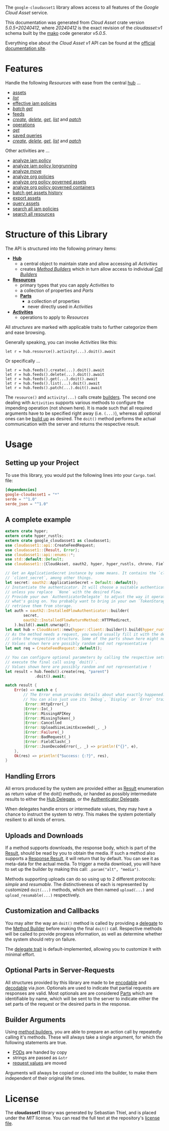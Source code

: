 <!---
DO NOT EDIT !
This file was generated automatically from 'src/generator/templates/api/README.md.mako'
DO NOT EDIT !
-->
The `google-cloudasset1` library allows access to all features of the *Google Cloud Asset* service.

This documentation was generated from *Cloud Asset* crate version *5.0.5+20240412*, where *20240412* is the exact revision of the *cloudasset:v1* schema built by the [mako](http://www.makotemplates.org/) code generator *v5.0.5*.

Everything else about the *Cloud Asset* *v1* API can be found at the
[official documentation site](https://cloud.google.com/asset-inventory/docs/quickstart).
# Features

Handle the following *Resources* with ease from the central [hub](https://docs.rs/google-cloudasset1/5.0.5+20240412/google_cloudasset1/CloudAsset) ...

* [assets](https://docs.rs/google-cloudasset1/5.0.5+20240412/google_cloudasset1/api::Asset)
 * [*list*](https://docs.rs/google-cloudasset1/5.0.5+20240412/google_cloudasset1/api::AssetListCall)
* [effective iam policies](https://docs.rs/google-cloudasset1/5.0.5+20240412/google_cloudasset1/api::EffectiveIamPolicy)
 * [*batch get*](https://docs.rs/google-cloudasset1/5.0.5+20240412/google_cloudasset1/api::EffectiveIamPolicyBatchGetCall)
* [feeds](https://docs.rs/google-cloudasset1/5.0.5+20240412/google_cloudasset1/api::Feed)
 * [*create*](https://docs.rs/google-cloudasset1/5.0.5+20240412/google_cloudasset1/api::FeedCreateCall), [*delete*](https://docs.rs/google-cloudasset1/5.0.5+20240412/google_cloudasset1/api::FeedDeleteCall), [*get*](https://docs.rs/google-cloudasset1/5.0.5+20240412/google_cloudasset1/api::FeedGetCall), [*list*](https://docs.rs/google-cloudasset1/5.0.5+20240412/google_cloudasset1/api::FeedListCall) and [*patch*](https://docs.rs/google-cloudasset1/5.0.5+20240412/google_cloudasset1/api::FeedPatchCall)
* [operations](https://docs.rs/google-cloudasset1/5.0.5+20240412/google_cloudasset1/api::Operation)
 * [*get*](https://docs.rs/google-cloudasset1/5.0.5+20240412/google_cloudasset1/api::OperationGetCall)
* [saved queries](https://docs.rs/google-cloudasset1/5.0.5+20240412/google_cloudasset1/api::SavedQuery)
 * [*create*](https://docs.rs/google-cloudasset1/5.0.5+20240412/google_cloudasset1/api::SavedQueryCreateCall), [*delete*](https://docs.rs/google-cloudasset1/5.0.5+20240412/google_cloudasset1/api::SavedQueryDeleteCall), [*get*](https://docs.rs/google-cloudasset1/5.0.5+20240412/google_cloudasset1/api::SavedQueryGetCall), [*list*](https://docs.rs/google-cloudasset1/5.0.5+20240412/google_cloudasset1/api::SavedQueryListCall) and [*patch*](https://docs.rs/google-cloudasset1/5.0.5+20240412/google_cloudasset1/api::SavedQueryPatchCall)

Other activities are ...

* [analyze iam policy](https://docs.rs/google-cloudasset1/5.0.5+20240412/google_cloudasset1/api::MethodAnalyzeIamPolicyCall)
* [analyze iam policy longrunning](https://docs.rs/google-cloudasset1/5.0.5+20240412/google_cloudasset1/api::MethodAnalyzeIamPolicyLongrunningCall)
* [analyze move](https://docs.rs/google-cloudasset1/5.0.5+20240412/google_cloudasset1/api::MethodAnalyzeMoveCall)
* [analyze org policies](https://docs.rs/google-cloudasset1/5.0.5+20240412/google_cloudasset1/api::MethodAnalyzeOrgPolicyCall)
* [analyze org policy governed assets](https://docs.rs/google-cloudasset1/5.0.5+20240412/google_cloudasset1/api::MethodAnalyzeOrgPolicyGovernedAssetCall)
* [analyze org policy governed containers](https://docs.rs/google-cloudasset1/5.0.5+20240412/google_cloudasset1/api::MethodAnalyzeOrgPolicyGovernedContainerCall)
* [batch get assets history](https://docs.rs/google-cloudasset1/5.0.5+20240412/google_cloudasset1/api::MethodBatchGetAssetsHistoryCall)
* [export assets](https://docs.rs/google-cloudasset1/5.0.5+20240412/google_cloudasset1/api::MethodExportAssetCall)
* [query assets](https://docs.rs/google-cloudasset1/5.0.5+20240412/google_cloudasset1/api::MethodQueryAssetCall)
* [search all iam policies](https://docs.rs/google-cloudasset1/5.0.5+20240412/google_cloudasset1/api::MethodSearchAllIamPolicyCall)
* [search all resources](https://docs.rs/google-cloudasset1/5.0.5+20240412/google_cloudasset1/api::MethodSearchAllResourceCall)



# Structure of this Library

The API is structured into the following primary items:

* **[Hub](https://docs.rs/google-cloudasset1/5.0.5+20240412/google_cloudasset1/CloudAsset)**
    * a central object to maintain state and allow accessing all *Activities*
    * creates [*Method Builders*](https://docs.rs/google-cloudasset1/5.0.5+20240412/google_cloudasset1/client::MethodsBuilder) which in turn
      allow access to individual [*Call Builders*](https://docs.rs/google-cloudasset1/5.0.5+20240412/google_cloudasset1/client::CallBuilder)
* **[Resources](https://docs.rs/google-cloudasset1/5.0.5+20240412/google_cloudasset1/client::Resource)**
    * primary types that you can apply *Activities* to
    * a collection of properties and *Parts*
    * **[Parts](https://docs.rs/google-cloudasset1/5.0.5+20240412/google_cloudasset1/client::Part)**
        * a collection of properties
        * never directly used in *Activities*
* **[Activities](https://docs.rs/google-cloudasset1/5.0.5+20240412/google_cloudasset1/client::CallBuilder)**
    * operations to apply to *Resources*

All *structures* are marked with applicable traits to further categorize them and ease browsing.

Generally speaking, you can invoke *Activities* like this:

```Rust,ignore
let r = hub.resource().activity(...).doit().await
```

Or specifically ...

```ignore
let r = hub.feeds().create(...).doit().await
let r = hub.feeds().delete(...).doit().await
let r = hub.feeds().get(...).doit().await
let r = hub.feeds().list(...).doit().await
let r = hub.feeds().patch(...).doit().await
```

The `resource()` and `activity(...)` calls create [builders][builder-pattern]. The second one dealing with `Activities`
supports various methods to configure the impending operation (not shown here). It is made such that all required arguments have to be
specified right away (i.e. `(...)`), whereas all optional ones can be [build up][builder-pattern] as desired.
The `doit()` method performs the actual communication with the server and returns the respective result.

# Usage

## Setting up your Project

To use this library, you would put the following lines into your `Cargo.toml` file:

```toml
[dependencies]
google-cloudasset1 = "*"
serde = "^1.0"
serde_json = "^1.0"
```

## A complete example

```Rust
extern crate hyper;
extern crate hyper_rustls;
extern crate google_cloudasset1 as cloudasset1;
use cloudasset1::api::CreateFeedRequest;
use cloudasset1::{Result, Error};
use cloudasset1::api::enums::*;
use std::default::Default;
use cloudasset1::{CloudAsset, oauth2, hyper, hyper_rustls, chrono, FieldMask};

// Get an ApplicationSecret instance by some means. It contains the `client_id` and
// `client_secret`, among other things.
let secret: oauth2::ApplicationSecret = Default::default();
// Instantiate the authenticator. It will choose a suitable authentication flow for you,
// unless you replace  `None` with the desired Flow.
// Provide your own `AuthenticatorDelegate` to adjust the way it operates and get feedback about
// what's going on. You probably want to bring in your own `TokenStorage` to persist tokens and
// retrieve them from storage.
let auth = oauth2::InstalledFlowAuthenticator::builder(
        secret,
        oauth2::InstalledFlowReturnMethod::HTTPRedirect,
    ).build().await.unwrap();
let mut hub = CloudAsset::new(hyper::Client::builder().build(hyper_rustls::HttpsConnectorBuilder::new().with_native_roots().unwrap().https_or_http().enable_http1().build()), auth);
// As the method needs a request, you would usually fill it with the desired information
// into the respective structure. Some of the parts shown here might not be applicable !
// Values shown here are possibly random and not representative !
let mut req = CreateFeedRequest::default();

// You can configure optional parameters by calling the respective setters at will, and
// execute the final call using `doit()`.
// Values shown here are possibly random and not representative !
let result = hub.feeds().create(req, "parent")
             .doit().await;

match result {
    Err(e) => match e {
        // The Error enum provides details about what exactly happened.
        // You can also just use its `Debug`, `Display` or `Error` traits
         Error::HttpError(_)
        |Error::Io(_)
        |Error::MissingAPIKey
        |Error::MissingToken(_)
        |Error::Cancelled
        |Error::UploadSizeLimitExceeded(_, _)
        |Error::Failure(_)
        |Error::BadRequest(_)
        |Error::FieldClash(_)
        |Error::JsonDecodeError(_, _) => println!("{}", e),
    },
    Ok(res) => println!("Success: {:?}", res),
}

```
## Handling Errors

All errors produced by the system are provided either as [Result](https://docs.rs/google-cloudasset1/5.0.5+20240412/google_cloudasset1/client::Result) enumeration as return value of
the doit() methods, or handed as possibly intermediate results to either the
[Hub Delegate](https://docs.rs/google-cloudasset1/5.0.5+20240412/google_cloudasset1/client::Delegate), or the [Authenticator Delegate](https://docs.rs/yup-oauth2/*/yup_oauth2/trait.AuthenticatorDelegate.html).

When delegates handle errors or intermediate values, they may have a chance to instruct the system to retry. This
makes the system potentially resilient to all kinds of errors.

## Uploads and Downloads
If a method supports downloads, the response body, which is part of the [Result](https://docs.rs/google-cloudasset1/5.0.5+20240412/google_cloudasset1/client::Result), should be
read by you to obtain the media.
If such a method also supports a [Response Result](https://docs.rs/google-cloudasset1/5.0.5+20240412/google_cloudasset1/client::ResponseResult), it will return that by default.
You can see it as meta-data for the actual media. To trigger a media download, you will have to set up the builder by making
this call: `.param("alt", "media")`.

Methods supporting uploads can do so using up to 2 different protocols:
*simple* and *resumable*. The distinctiveness of each is represented by customized
`doit(...)` methods, which are then named `upload(...)` and `upload_resumable(...)` respectively.

## Customization and Callbacks

You may alter the way an `doit()` method is called by providing a [delegate](https://docs.rs/google-cloudasset1/5.0.5+20240412/google_cloudasset1/client::Delegate) to the
[Method Builder](https://docs.rs/google-cloudasset1/5.0.5+20240412/google_cloudasset1/client::CallBuilder) before making the final `doit()` call.
Respective methods will be called to provide progress information, as well as determine whether the system should
retry on failure.

The [delegate trait](https://docs.rs/google-cloudasset1/5.0.5+20240412/google_cloudasset1/client::Delegate) is default-implemented, allowing you to customize it with minimal effort.

## Optional Parts in Server-Requests

All structures provided by this library are made to be [encodable](https://docs.rs/google-cloudasset1/5.0.5+20240412/google_cloudasset1/client::RequestValue) and
[decodable](https://docs.rs/google-cloudasset1/5.0.5+20240412/google_cloudasset1/client::ResponseResult) via *json*. Optionals are used to indicate that partial requests are responses
are valid.
Most optionals are are considered [Parts](https://docs.rs/google-cloudasset1/5.0.5+20240412/google_cloudasset1/client::Part) which are identifiable by name, which will be sent to
the server to indicate either the set parts of the request or the desired parts in the response.

## Builder Arguments

Using [method builders](https://docs.rs/google-cloudasset1/5.0.5+20240412/google_cloudasset1/client::CallBuilder), you are able to prepare an action call by repeatedly calling it's methods.
These will always take a single argument, for which the following statements are true.

* [PODs][wiki-pod] are handed by copy
* strings are passed as `&str`
* [request values](https://docs.rs/google-cloudasset1/5.0.5+20240412/google_cloudasset1/client::RequestValue) are moved

Arguments will always be copied or cloned into the builder, to make them independent of their original life times.

[wiki-pod]: http://en.wikipedia.org/wiki/Plain_old_data_structure
[builder-pattern]: http://en.wikipedia.org/wiki/Builder_pattern
[google-go-api]: https://github.com/google/google-api-go-client

# License
The **cloudasset1** library was generated by Sebastian Thiel, and is placed
under the *MIT* license.
You can read the full text at the repository's [license file][repo-license].

[repo-license]: https://github.com/Byron/google-apis-rsblob/main/LICENSE.md

